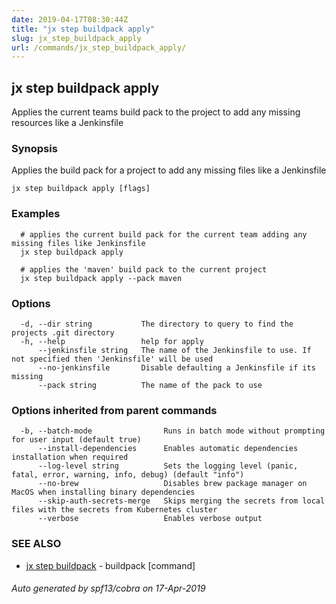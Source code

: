 ```yaml
---
date: 2019-04-17T08:30:44Z
title: "jx step buildpack apply"
slug: jx_step_buildpack_apply
url: /commands/jx_step_buildpack_apply/
---
```

## jx step buildpack apply

Applies the current teams build pack to the project to add any missing resources like a Jenkinsfile

### Synopsis

Applies the build pack for a project to add any missing files like a Jenkinsfile

```
jx step buildpack apply [flags]
```

### Examples

```
  # applies the current build pack for the current team adding any missing files like Jenkinsfile
  jx step buildpack apply
  
  # applies the 'maven' build pack to the current project
  jx step buildpack apply --pack maven
```

### Options

```
  -d, --dir string           The directory to query to find the projects .git directory
  -h, --help                 help for apply
      --jenkinsfile string   The name of the Jenkinsfile to use. If not specified then 'Jenkinsfile' will be used
      --no-jenkinsfile       Disable defaulting a Jenkinsfile if its missing
      --pack string          The name of the pack to use
```

### Options inherited from parent commands

```
  -b, --batch-mode                Runs in batch mode without prompting for user input (default true)
      --install-dependencies      Enables automatic dependencies installation when required
      --log-level string          Sets the logging level (panic, fatal, error, warning, info, debug) (default "info")
      --no-brew                   Disables brew package manager on MacOS when installing binary dependencies
      --skip-auth-secrets-merge   Skips merging the secrets from local files with the secrets from Kubernetes cluster
      --verbose                   Enables verbose output
```

### SEE ALSO

* [jx step buildpack](/commands/jx_step_buildpack/)	 - buildpack [command]

###### Auto generated by spf13/cobra on 17-Apr-2019
